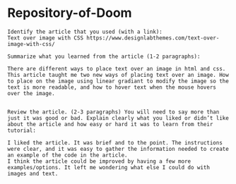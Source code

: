 # Repository-of-Doom

    Identify the article that you used (with a link): 
    Text over image with CSS https://www.designlabthemes.com/text-over-image-with-css/
    
    Summarize what you learned from the article (1-2 paragraphs):

    There are different ways to place text over an image in html and css. This article taught me two new ways of placing text over an image. How to place on the image using linear gradiant to modify the image so the text is more readable, and how to hover text when the mouse hovers over the image.
    
    
    Review the article. (2-3 paragraphs) You will need to say more than just it was good or bad. Explain clearly what you liked or didn’t like about the article and how easy or hard it was to learn from their tutorial: 

    I liked the article. It was brief and to the point. The instructions were clear, and it was easy to gather the information needed to create an example of the code in the article. 
    I think the article could be improved by having a few more examples/options. It left me wondering what else I could do with images and text.
    
    
